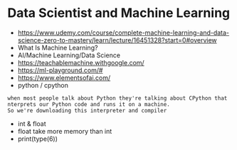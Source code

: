 # Data Scientist and Machine Learning
- https://www.udemy.com/course/complete-machine-learning-and-data-science-zero-to-mastery/learn/lecture/16451328?start=0#overview
- What Is Machine Learning?
- AI/Machine Learning/Data Science
- https://teachablemachine.withgoogle.com/
- https://ml-playground.com/#
- https://www.elementsofai.com/
- python / cpython
```
when most people talk about Python they're talking about CPython that nterprets our Python code and runs it on a machine.
So we're downloading this interpreter and compiler
```
- int & float
- float take more memory than int
- print(type(6))
